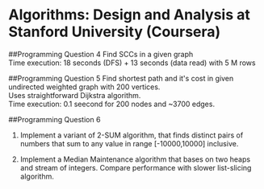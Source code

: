 # Algorithms: Design and Analysis at Stanford University (Coursera)

##Programming Question 4
Find SCCs in a given graph  
Time execution: 18 seconds (DFS) + 13 seconds (data read) with 5 M rows

##Programming Question 5
Find shortest path and it's cost in given undirected weighted graph with 200 vertices.  
Uses straightforward Dijkstra algorithm.  
Time execution: 0.1 seecond for 200 nodes and ~3700 edges.

##Programming Question 6
1. Implement a variant of 2-SUM algorithm, that finds distinct pairs of numbers that sum to any value in range [-10000,10000] inclusive.  
  
2. Implement a Median Maintenance algorithm that bases on two heaps and stream of integers. Compare performance with slower list-slicing algorithm.